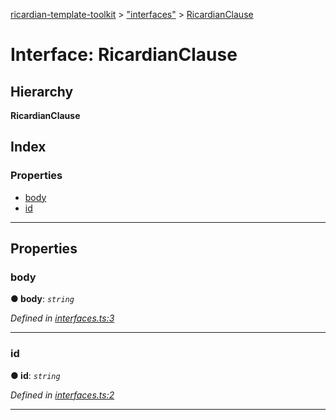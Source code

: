 [ricardian-template-toolkit](../README.md) > ["interfaces"](../modules/_interfaces_.md) > [RicardianClause](../interfaces/_interfaces_.ricardianclause.md)

# Interface: RicardianClause

## Hierarchy

**RicardianClause**

## Index

### Properties

* [body](_interfaces_.ricardianclause.md#body)
* [id](_interfaces_.ricardianclause.md#id)

---

## Properties

<a id="body"></a>

###  body

**● body**: *`string`*

*Defined in [interfaces.ts:3](https://github.com/EOSIO/ricardian-template-toolkit/blob/51ffd5b/src/interfaces.ts#L3)*

___
<a id="id"></a>

###  id

**● id**: *`string`*

*Defined in [interfaces.ts:2](https://github.com/EOSIO/ricardian-template-toolkit/blob/51ffd5b/src/interfaces.ts#L2)*

___

